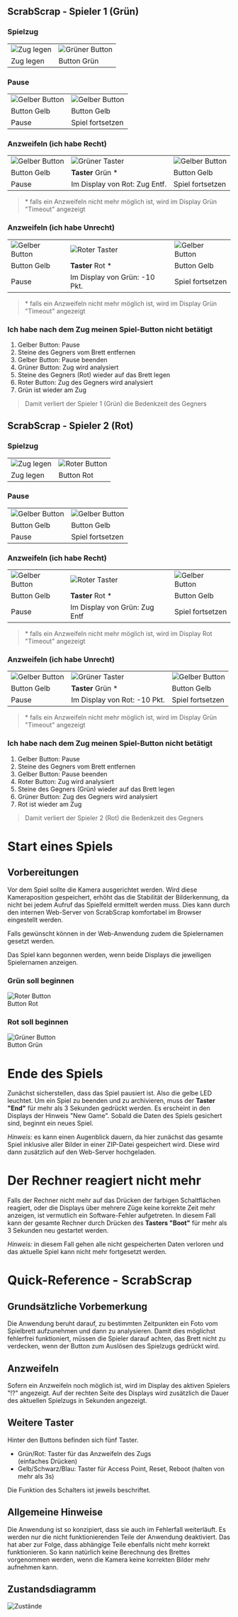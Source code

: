 ## ScrabScrap - Spieler 1 (Grün)

### Spielzug

|                                       |                                          |
|---------------------------------------|------------------------------------------|
| ![Zug legen](images/tiles-remove.png) | ![Grüner Button](images/press-green.png) |
| Zug legen                             | Button Grün                              |

### Pause

|                                           |                                           |
|-------------------------------------------|-------------------------------------------|
| ![Gelber Button](images/press-yellow.png) | ![Gelber Button](images/press-yellow.png) |
| Button Gelb                               | Button Gelb                               |
| Pause                                     | Spiel fortsetzen                          |

### Anzweifeln (ich habe Recht)

|                                           |                                                 |                                           |
|-------------------------------------------|-------------------------------------------------|-------------------------------------------|
| ![Gelber Button](images/press-yellow.png) | ![Grüner Taster](images/press-green-switch.png) | ![Gelber Button](images/press-yellow.png) |
| Button Gelb                               | **Taster** Grün \*                              | Button Gelb                               |
| Pause                                     | Im Display von Rot: Zug Entf.                   | Spiel fortsetzen                          |

> \* falls ein Anzweifeln nicht mehr möglich ist, wird im Display Grün "Timeout" angezeigt

### Anzweifeln (ich habe Unrecht)

|                                           |                                              |                                           |
|-------------------------------------------|----------------------------------------------|-------------------------------------------|
| ![Gelber Button](images/press-yellow.png) | ![Roter Taster](images/press-red-switch.png) | ![Gelber Button](images/press-yellow.png) |
| Button Gelb                               | **Taster** Rot \*                            | Button Gelb                               |
| Pause                                     | Im Display von Grün: -10 Pkt.                | Spiel fortsetzen                          |

> \* falls ein Anzweifeln nicht mehr möglich ist, wird im Display Grün "Timeout" angezeigt

### Ich habe nach dem Zug meinen Spiel-Button nicht betätigt

1. Gelber Button: Pause
2. Steine des Gegners vom Brett entfernen
3. Gelber Button: Pause beenden
4. Grüner Button: Zug wird analysiert
5. Steine des Gegners (Rot) wieder auf das Brett legen
6. Roter Button: Zug des Gegners wird analysiert
7. Grün ist wieder am Zug

> Damit verliert der Spieler 1 (Grün) die Bedenkzeit des Gegners

<div style="display:none;page-break-after: always;">\pagebreak</div>

## ScrabScrap - Spieler 2 (Rot)

### Spielzug

|                                       |                                       |
|---------------------------------------|---------------------------------------|
| ![Zug legen](images/tiles-remove.png) | ![Roter Button](images/press-red.png) |
| Zug legen                             | Button Rot                            |

### Pause

|                                           |                                           |
|-------------------------------------------|-------------------------------------------|
| ![Gelber Button](images/press-yellow.png) | ![Gelber Button](images/press-yellow.png) |
| Button Gelb                               | Button Gelb                               |
| Pause                                     | Spiel fortsetzen                          |

### Anzweifeln (ich habe Recht)

|                                           |                                              |                                           |
|-------------------------------------------|----------------------------------------------|-------------------------------------------|
| ![Gelber Button](images/press-yellow.png) | ![Roter Taster](images/press-red-switch.png) | ![Gelber Button](images/press-yellow.png) |
| Button Gelb                               | **Taster** Rot \*                            | Button Gelb                               |
| Pause                                     | Im Display von Grün: Zug Entf                | Spiel fortsetzen                          |

> \* falls ein Anzweifeln nicht mehr möglich ist, wird im Display Rot "Timeout" angezeigt

### Anzweifeln (ich habe Unrecht)

|                                           |                                                 |                                           |
|-------------------------------------------|-------------------------------------------------|-------------------------------------------|
| ![Gelber Button](images/press-yellow.png) | ![Grüner Taster](images/press-green-switch.png) | ![Gelber Button](images/press-yellow.png) |
| Button Gelb                               | **Taster** Grün \*                              | Button Gelb                               |
| Pause                                     | Im Display von Rot: -10 Pkt.                    | Spiel fortsetzen                          |

> \* falls ein Anzweifeln nicht mehr möglich ist, wird im Display Grün "Timeout" angezeigt

### Ich habe nach dem Zug meinen Spiel-Button nicht betätigt

1. Gelber Button: Pause
2. Steine des Gegners vom Brett entfernen
3. Gelber Button: Pause beenden
4. Roter Button: Zug wird analysiert
5. Steine des Gegners (Grün) wieder auf das Brett legen
6. Grüner Button: Zug des Gegners wird analysiert
7. Rot ist wieder am Zug

> Damit verliert der Spieler 2 (Rot) die Bedenkzeit des Gegners

<div style="display:none;page-break-after: always;">\pagebreak</div>

# Start eines Spiels

## Vorbereitungen

Vor dem Spiel sollte die Kamera ausgerichtet werden. Wird diese Kameraposition
gespeichert, erhöht das die Stabilität der Bilderkennung, da nicht bei jedem
Aufruf das Spielfeld ermittelt werden muss. Dies kann durch den internen Web-Server
von ScrabScrap komfortabel im Browser eingestellt werden.

Falls gewünscht können in der Web-Anwendung zudem die Spielernamen
gesetzt werden.

Das Spiel kann begonnen werden, wenn beide Displays die jeweiligen
Spielernamen anzeigen.

### Grün soll beginnen

![Roter Button](images/press-red.png)  
Button Rot

### Rot soll beginnen

![Grüner Button](images/press-green.png)  
Button Grün

# Ende des Spiels

Zunächst sicherstellen, dass das Spiel pausiert ist. Also die gelbe LED leuchtet.
Um ein Spiel zu beenden und zu archivieren, muss der **Taster "End"** für mehr
als 3 Sekunden gedrückt werden. Es erscheint in den Displays der Hinweis "New Game".
Sobald die Daten des Spiels gesichert sind, beginnt ein neues Spiel.

_Hinweis:_ es kann einen Augenblick dauern, da hier zunächst das gesamte Spiel
inklusive aller Bilder in einer ZIP-Datei gespeichert wird. Diese wird dann
zusätzlich auf den Web-Server hochgeladen.

# Der Rechner reagiert nicht mehr

Falls der Rechner nicht mehr auf das Drücken der farbigen Schaltflächen
reagiert, oder die Displays über mehrere Züge keine korrekte Zeit mehr
anzeigen, ist vermutlich ein Software-Fehler aufgetreten.
In diesem Fall kann der gesamte Rechner durch Drücken des **Tasters "Boot"**
für mehr als 3 Sekunden neu gestartet werden.

_Hinweis:_ in diesem Fall gehen alle nicht gespeicherten Daten verloren und
das aktuelle Spiel kann nicht mehr fortgesetzt werden.

<div style="display:none;page-break-after: always;">\pagebreak</div>

# Quick-Reference - ScrabScrap

## Grundsätzliche Vorbemerkung

Die Anwendung beruht darauf, zu bestimmten Zeitpunkten ein Foto vom
Spielbrett aufzunehmen und dann zu analysieren. Damit dies möglichst
fehlerfrei funktioniert, müssen die Spieler darauf achten, das Brett
nicht zu verdecken, wenn der Button zum Auslösen des Spielzugs
gedrückt wird.

## Anzweifeln

Sofern ein Anzweifeln noch möglich ist, wird im Display des aktiven
Spielers "!?" angezeigt. Auf der rechten Seite des Displays wird zusätzlich
die Dauer des aktuellen Spielzugs in Sekunden angezeigt.

## Weitere Taster

Hinter den Buttons befinden sich fünf Taster.

* Grün/Rot: Taster für das Anzweifeln des Zugs  
  (einfaches Drücken)
* Gelb/Schwarz/Blau: Taster für Access Point, Reset, Reboot
  (halten von mehr als 3s)

Die Funktion des Schalters ist jeweils beschriftet.

## Allgemeine Hinweise

Die Anwendung ist so konzipiert, dass sie auch im Fehlerfall
weiterläuft. Es werden nur die nicht funktionierenden Teile der
Anwendung deaktiviert. Das hat aber zur Folge, dass abhängige Teile
ebenfalls nicht mehr korrekt funktionieren. So kann natürlich keine
Berechnung des Brettes vorgenommen werden, wenn die Kamera keine
korrekten Bilder mehr aufnehmen kann.

<div style="display:none;page-break-after: always;">\pagebreak</div>

## Zustandsdiagramm

![Zustände](images/states.png)
